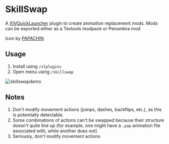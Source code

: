 # SkillSwap

A [XIVQuickLauncher](https://github.com/goatcorp/FFXIVQuickLauncher) plugin to create animation replacement mods. Mods can be exported either as a Textools modpack or Penumbra mod

Icon by [PAPACHIN](https://www.xivmodarchive.com/user/192152)

## Usage
1. Install using `/xlplugins`
2. Open menu using `/skillswap`

![skillswapdemo](https://user-images.githubusercontent.com/18051158/123883902-f56d7a80-d917-11eb-8536-abd12629e545.png)

## Notes
1. Don't modify movement actions (jumps, dashes, backflips, etc.), as this is potentially detectable.
2. Some combinations of actions can't be swapped because their structure doesn't quite line up (for example, one might have a `.pap` animation file associated with, while another does not)
3. Seriously, don't modify movement actions